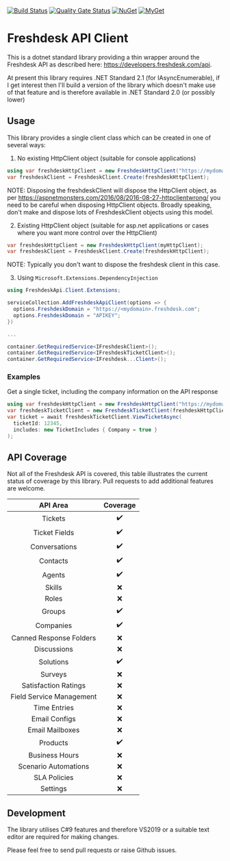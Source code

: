 [![Build Status](https://github.com/DaveTCode/FreshdeskApiDotnet/actions/workflows/build.yml/badge.svg?branch=master)](https://github.com/DaveTCode/FreshdeskApiDotnet/actions/workflows/build.yml)
[![Quality Gate Status](https://sonarcloud.io/api/project_badges/measure?project=DaveTCode_FreshdeskApiDotnet&metric=alert_status)](https://sonarcloud.io/dashboard?id=DaveTCode_FreshdeskApiDotnet)
[![NuGet](https://img.shields.io/nuget/v/Freshdesk.Api.svg?style=flat-square&label=nuget)](https://www.nuget.org/packages/Freshdesk.Api/)
[![MyGet](https://img.shields.io/myget/freshdesk-api-dotnet/vpre/Freshdesk.Api?label=MyGet)](https://www.myget.org/feed/freshdesk-api-dotnet/package/nuget/Freshdesk.Api)


# Freshdesk API Client

This is a dotnet standard library providing a thin wrapper around the Freshdesk API as described here: https://developers.freshdesk.com/api.

At present this library requires .NET Standard 2.1 (for IAsyncEnumerable), if I get interest then I'll build a version of the library which
doesn't make use of that feature and is therefore available in .NET Standard 2.0 (or possibly lower)

## Usage

This library provides a single client class which can be created in one of several ways:

1. No existing HttpClient object (suitable for console applications)

```csharp
using var freshdeskHttpClient = new FreshdeskHttpClient("https://mydomain.freshdesk.com", "APIKEY");
var freshdeskClient = FreshdeskClient.Create(freshdeskHttpClient);
```

NOTE: Disposing the freshdeskClient will dispose the HttpClient object, as per https://aspnetmonsters.com/2016/08/2016-08-27-httpclientwrong/ you need to be careful when disposing HttpClient
objects. Broadly speaking, don't make and dispose lots of FreshdeskClient objects using this model.

2. Existing HttpClient object (suitable for asp.net applications or cases where you want more control over the HttpClient)

```csharp
var freshdeskHttpClient = new FreshdeskHttpClient(myHttpClient);
var freshdeskClient = FreshdeskClient.Create(freshdeskHttpClient);
```

NOTE: Typically you don't want to dispose the freshdesk client in this case.

3. Using `Microsoft.Extensions.DependencyInjection`

```csharp
using FreshdeskApi.Client.Extensions;

serviceCollection.AddFreshdeskApiClient(options => {
  options.FreshdeskDomain = "https://<mydomain>.freshdesk.com";
  options.FreshdeskDomain = "APIKEY"; 
})

...

container.GetRequiredService<IFreshdeskClient>();
container.GetRequiredService<IFreshdeskTicketClient>();
container.GetRequiredService<IFreshdesk...Client>();
```

### Examples

Get a single ticket, including the company information on the API response
```csharp
using var freshdeskHttpClient = new FreshdeskHttpClient("https://mydomain.freshdesk.com", "APIKEY");
var freshdeskTicketClient = new FreshdeskTicketClient(freshdeskHttpClient);
var ticket = await freshdeskTicketClient.ViewTicketAsync(
  ticketId: 12345, 
  includes: new TicketIncludes { Company = true }
);
```

## API Coverage

Not all of the Freshdesk API is covered, this table illustrates the current status of coverage by this library. Pull requests to add additional features are welcome.

**API Area**|**Coverage**
:-----:|:-----:
Tickets|:heavy_check_mark:
Ticket Fields|:heavy_check_mark:
Conversations|:heavy_check_mark:
Contacts|:heavy_check_mark:
Agents|:heavy_check_mark:
Skills|:x:
Roles|:x:
Groups|:heavy_check_mark:
Companies|:heavy_check_mark:
Canned Response Folders|:x:
Discussions|:x:
Solutions|:heavy_check_mark:
Surveys|:x:
Satisfaction Ratings|:x:
Field Service Management|:x:
Time Entries|:x:
Email Configs|:x:
Email Mailboxes|:x:
Products|:heavy_check_mark:
Business Hours|:x:
Scenario Automations|:x:
SLA Policies|:x:
Settings|:x:

## Development

The library utilises C#9 features and therefore VS2019 or a suitable text editor are required for making changes.

Please feel free to send pull requests or raise Github issues.

